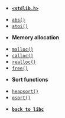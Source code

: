 - [**`<stdlib.h>`**](/libc/stdlib.h/)

* [`abs()`](/libc/stdlib.h/abs.md)
* [`atoi()`](/libc/stdlib.h/atoi.md)

- **Memory allocation**

* [`malloc()`](/libc/stdlib.h/malloc.md)
* [`calloc()`](/libc/stdlib.h/calloc.md)
* [`realloc()`](/libc/stdlib.h/realloc.md)
* [`free()`](/libc/stdlib.h/free.md)

- **Sort functions**

* [`heapsort()`](/libc/stdlib.h/heapsort.md)
* [`qsort()`](/libc/stdlib.h/qsort.md)

- [**`back to libc`**](/libc/)